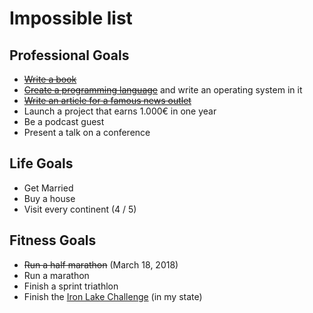 # Impossible list

## Professional Goals

- ~~[Write a book](https://garrit.xyz/posts/2024-04-07-five-years-of-blogging)~~
- ~~[Create a programming language](https://github.com/antimony-lang/antimony)~~ and write an operating system in it
- ~~[Write an article for a famous news outlet](https://www.golem.de/news/open-source-der-patch-basierte-git-workflow-soll-bleiben-2302-171585.html)~~
- Launch a project that earns 1.000€ in one year
- Be a podcast guest
- Present a talk on a conference

## Life Goals

- Get Married
- Buy a house
- Visit every continent (4 / 5)

## Fitness Goals

- ~~Run a half marathon~~ (March 18, 2018)
- Run a marathon
- Finish a sprint triathlon
- Finish the [Iron Lake Challenge](https://rockyourgoal.de/en/iron-lake-challenge) (in my state)
